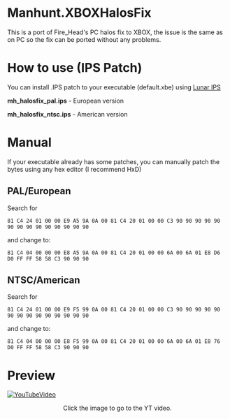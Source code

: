 # Manhunt.XBOXHalosFix

This is a port of Fire_Head's PC halos fix to XBOX, the issue
is the same as on PC so the fix can be ported without any problems.



# How to use (IPS Patch)

You can install .IPS patch to your executable (default.xbe) using [Lunar IPS](https://fusoya.eludevisibility.org/lips/)

**mh_halosfix_pal.ips** - European version

**mh_halosfix_ntsc.ips** - American version
 



# Manual 

If your executable already has some patches, you can manually patch the bytes using any hex editor (I recommend HxD)


## PAL/European

Search for 

`81 C4 24 01 00 00 E9 A5 9A 0A 00 81 C4 20 01 00 00 C3 90 90 90 90 90 90 90 90 90 90 90 90 90 90`

and change to:

`81 C4 04 00 00 00 E8 A5 9A 0A 00 81 C4 20 01 00 00 6A 00 6A 01 E8 D6 D0 FF FF 58 58 C3 90 90 90`

## NTSC/American

Search for 

`81 C4 24 01 00 00 E9 F5 99 0A 00 81 C4 20 01 00 00 C3 90 90 90 90 90 90 90 90 90 90 90 90 90 90`

and change to:

`81 C4 04 00 00 00 E8 F5 99 0A 00 81 C4 20 01 00 00 6A 00 6A 01 E8 76 D0 FF FF 58 58 C3 90 90 90`

# Preview

[![YouTubeVideo](https://i.imgur.com/H5N798p.jpg)](https://www.youtube.com/watch?v=S3HTgMWLGmI)
<p align="center">Click the image to go to the YT video.</p>

